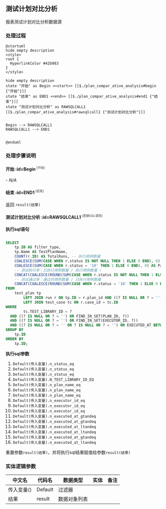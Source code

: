 ## 测试计划对比分析 <!-- {docsify-ignore-all} -->

   报表测试计划对比分析数据源

### 处理过程

```plantuml
@startuml
hide empty description
<style>
root {
  HyperlinkColor #42b983
}
</style>

hide empty description
state "开始" as Begin <<start>> [[$./plan_compar_ative_analysis#begin {"开始"}]]
state "结束" as END1 <<end>> [[$./plan_compar_ative_analysis#end1 {"结束"}]]
state "测试计划对比分析" as RAWSQLCALL1  [[$./plan_compar_ative_analysis#rawsqlcall1 {"测试计划对比分析"}]]


Begin --> RAWSQLCALL1
RAWSQLCALL1 --> END1


@enduml
```


### 处理步骤说明

#### 开始 :id=Begin<sup class="footnote-symbol"> <font color=gray size=1>[开始]</font></sup>



*- N/A*
#### 结束 :id=END1<sup class="footnote-symbol"> <font color=gray size=1>[结束]</font></sup>



返回 `result(结果)`

#### 测试计划对比分析 :id=RAWSQLCALL1<sup class="footnote-symbol"> <font color=gray size=1>[直接SQL调用]</font></sup>



<p class="panel-title"><b>执行sql语句</b></p>

```sql

SELECT
    tp.ID AS filter_type,
    tp.Name AS TestPlanName,
    COUNT(r.ID) AS TotalRuns, -- 执行用例数量
    COALESCE(SUM(CASE WHEN r.status IS NOT NULL THEN 1 ELSE 0 END), 0) AS ExecutedRuns, -- 已执行用例数量
    COALESCE(SUM(CASE WHEN r.status = '10' THEN 1 ELSE 0 END), 0) AS PassedRuns, -- 通过的用例数量
    -- 测试执行率：已执行用例数量 / 执行用例数量（
    CONCAT(COALESCE(ROUND(SUM(CASE WHEN r.status IS NOT NULL THEN 1 ELSE 0 END) * 100.0 / NULLIF(COUNT(r.ID), 0), 2), 0.00), '%') AS ExecutionRate,
    -- 测试通过率：通过的用例数量 / 已执行用例数量
    CONCAT(COALESCE(ROUND(SUM(CASE WHEN r.status = '10' THEN 1 ELSE 0 END) * 100.0 / NULLIF(SUM(CASE WHEN r.status IS NOT NULL THEN 1 ELSE 0 END), 0), 2), 0.00), '%') AS PassRate
FROM
    test_plan tp
        LEFT JOIN run r ON tp.ID = r.plan_id AND ((? IS NULL OR ? = '') OR FIND_IN_SET(r.STATUS, ?))
        LEFT JOIN test_case tc ON r.case_id = tc.ID
WHERE
        tc.TEST_LIBRARY_ID = ?
  AND ((? IS NULL OR ? = '') OR FIND_IN_SET(PLAN_ID, ?))
  AND ((? IS NULL OR ? = '') OR FIND_IN_SET(EXECUTOR_ID, ?))
  AND ((? IS NULL OR ? = '' OR ? IS NULL OR ? = '') OR EXECUTED_AT BETWEEN ? and ? )
GROUP BY
    tp.ID
ORDER BY
    tp.ID;
```

<p class="panel-title"><b>执行sql参数</b></p>

1. `Default(传入变量).n_status_eq`
2. `Default(传入变量).n_status_eq`
3. `Default(传入变量).n_status_eq`
4. `Default(传入变量).N_TEST_LIBRARY_ID_EQ`
5. `Default(传入变量).n_plan_name_eq`
6. `Default(传入变量).n_plan_name_eq`
7. `Default(传入变量).n_plan_name_eq`
8. `Default(传入变量).n_executor_id_eq`
9. `Default(传入变量).n_executor_id_eq`
10. `Default(传入变量).n_executor_id_eq`
11. `Default(传入变量).n_executed_at_gtandeq`
12. `Default(传入变量).n_executed_at_gtandeq`
13. `Default(传入变量).n_executed_at_ltandeq`
14. `Default(传入变量).n_executed_at_ltandeq`
15. `Default(传入变量).n_executed_at_gtandeq`
16. `Default(传入变量).n_executed_at_ltandeq`

重置参数`result(结果)`，并将执行sql结果赋值给参数`result(结果)`



### 实体逻辑参数

|    中文名   |    代码名    |  数据类型    |  实体   |备注 |
| --------| --------| -------- | -------- | --------   |
|传入变量(<i class="fa fa-check"/></i>)|Default|过滤器|||
|结果|result|数据对象列表|||
